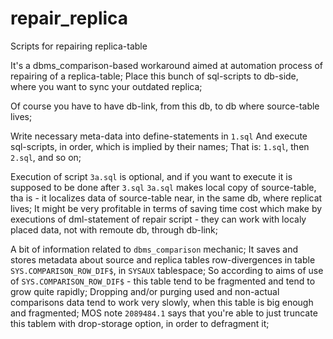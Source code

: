 # repair_replica
Scripts for repairing replica-table

It's a dbms_comparison-based workaround aimed at automation process of repairing of a replica-table;
Place this bunch of sql-scripts to db-side, where you want to sync your outdated replica;

Of course you have to have db-link, from this db, to db where source-table lives;

Write necessary meta-data into define-statements in `1.sql`
And execute sql-scripts, in order, which is implied by their names;
That is: `1.sql`, then `2.sql`, and so on;

Execution of script `3a.sql` is optional, and if you want to execute it is supposed to be done after `3.sql`
`3a.sql` makes local copy of source-table, tha is - it localizes data of source-table near, in the same db, where replicat lives;
It might be very profitable in terms of saving time cost which make by executions of dml-statement of repair script - they can work with localy placed data, not with remoute db, through db-link;

A bit of information related to `dbms_comparison` mechanic;
It saves and stores metadata about source and replica tables row-divergences in table `SYS.COMPARISON_ROW_DIF$`, in `SYSAUX` tablespace;
So according to aims of use of `SYS.COMPARISON_ROW_DIF$` - this table tend to be fragmented and tend to grow quite rapidly;
Dropping and/or purging used and non-actual comparisons data tend to work very slowly, when this table is big enough and fragmented;
MOS note `2089484.1` says that you're able to just truncate this tablem with drop-storage option, in order to defragment it;
